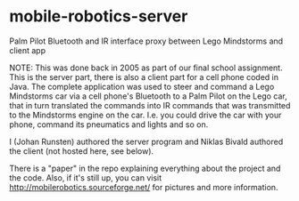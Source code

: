 # mobile-robotics-server
Palm Pilot Bluetooth and IR interface proxy between Lego Mindstorms and client app

NOTE: This was done back in 2005 as part of our final school assignment. This is the server part, there is also a client part for a cell phone coded in Java. The complete application was used to steer and command a Lego Mindstorms car via a cell phone's Bluetooth to a Palm Pilot on the Lego car, that in turn translated the commands into IR commands that was transmitted to the Mindstorms engine on the car. I.e. you could drive the car with your phone, command its pneumatics and lights and so on.

I (Johan Runsten) authored the server program and Niklas Bivald authored the client (not hosted here, see below).

There is a "paper" in the repo explaining everything about the project and the code. Also, if it's still up, you can visit http://mobilerobotics.sourceforge.net/ for pictures and more information.
